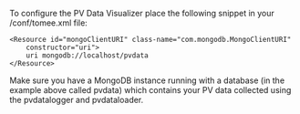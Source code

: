 To configure the PV Data Visualizer place the following snippet in your <TOMEE ROOT>/conf/tomee.xml file:

	<Resource id="mongoClientURI" class-name="com.mongodb.MongoClientURI"
		constructor="uri">
		uri mongodb://localhost/pvdata
	</Resource>

Make sure you have a MongoDB instance running with a database (in the example above called pvdata) which contains your PV data collected using the pvdatalogger and pvdataloader.